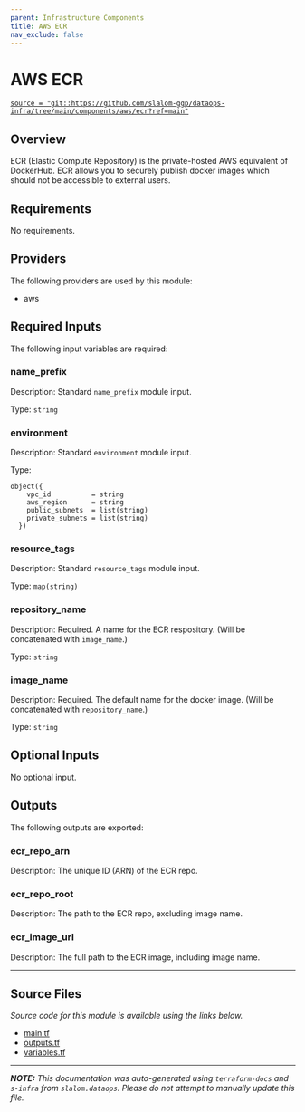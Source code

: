 ```yaml
---
parent: Infrastructure Components
title: AWS ECR
nav_exclude: false
---
```

# AWS ECR

[`source = "git::https://github.com/slalom-ggp/dataops-infra/tree/main/components/aws/ecr?ref=main"`](https://github.com/slalom-ggp/dataops-infra/tree/main/components/aws/ecr)

## Overview


ECR (Elastic Compute Repository) is the private-hosted AWS equivalent of DockerHub. ECR allows you to securely publish docker images which
should not be accessible to external users.

## Requirements

No requirements.

## Providers

The following providers are used by this module:

- aws

## Required Inputs

The following input variables are required:

### name\_prefix

Description: Standard `name_prefix` module input.

Type: `string`

### environment

Description: Standard `environment` module input.

Type:

```hcl
object({
    vpc_id          = string
    aws_region      = string
    public_subnets  = list(string)
    private_subnets = list(string)
  })
```

### resource\_tags

Description: Standard `resource_tags` module input.

Type: `map(string)`

### repository\_name

Description: Required. A name for the ECR respository. (Will be concatenated with `image_name`.)

Type: `string`

### image\_name

Description: Required. The default name for the docker image. (Will be concatenated with `repository_name`.)

Type: `string`

## Optional Inputs

No optional input.

## Outputs

The following outputs are exported:

### ecr\_repo\_arn

Description: The unique ID (ARN) of the ECR repo.

### ecr\_repo\_root

Description: The path to the ECR repo, excluding image name.

### ecr\_image\_url

Description: The full path to the ECR image, including image name.

---------------------

## Source Files

_Source code for this module is available using the links below._

* [main.tf](https://github.com/slalom-ggp/dataops-infra/tree/main//components/aws/ecr/main.tf)
* [outputs.tf](https://github.com/slalom-ggp/dataops-infra/tree/main//components/aws/ecr/outputs.tf)
* [variables.tf](https://github.com/slalom-ggp/dataops-infra/tree/main//components/aws/ecr/variables.tf)

---------------------

_**NOTE:** This documentation was auto-generated using
`terraform-docs` and `s-infra` from `slalom.dataops`.
Please do not attempt to manually update this file._
